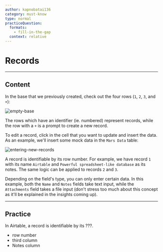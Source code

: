 ```yaml
---
author: kapnobatai136
category: must-know
type: normal
practiceQuestion:
  formats:
    - fill-in-the-gap
  context: relative
---
```


# Records


---

## Content

In the base that we previously created, check out the four rows (`1`, `2`, `3`, and `+`):

![empty-base](https://img.enkipro.com/36e0095d7ced0e814add11e0c7c99dac.png)

The rows which have an identifier (ie. numbered) represent records, while the row with a `+` is a prompt to create a new record.

To edit a record, click in the cell that you want to update and insert the data. As an example, we'll insert some mock data in the `Mars Data` table:

![entering-new-records](https://img.enkipro.com/49cfd9299b1c5e5466c583a4dda009d3.png)

A record is identifiable by its row number. For example, we have record `1` with its name `Airtable` and `Powerful spreadsheet-like database` as its notes. The same logic can be applied to records `2` and `3`.

Depending on the field's type, you can only enter certain data. In this example, both the `Name` and `Notes` fields take text input, while the `Attachments` field takes a file input (don't stress too much about this concept as it'll be explained in the insights coming up).


---

## Practice

In Airtable, a record is identifiable by its ???.

- row number
- third column
- Notes column
